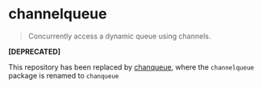 # channelqueue
>Concurrently access a dynamic queue using channels.

**[DEPRECATED]**

This repository has been replaced by [chanqueue](https://github.com/gammazero/chanqueue), where the `channelqueue` package is renamed to `chanqueue`
